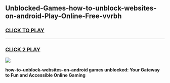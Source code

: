 
## Unblocked-Games-how-to-unblock-websites-on-android-Play-Online-Free-vvrbh
<h3>
<a href="https://premium76.site?title=how-to-unblock-websites-on-android&ref=26A">CLICK TO PLAY</a></h3>
<hr>

<h3>
<a href="https://premium76.site?title=how-to-unblock-websites-on-android&ref=26A">CLICK 2 PLAY</a>
  
</h3>

<a href="https://premium76.site?title=how-to-unblock-websites-on-android&ref=26A"><img src="https://clearcache.store/games.png"></a>


**how-to-unblock-websites-on-android games unblocked: Your Gateway to Fun and Accessible Online Gaming**
